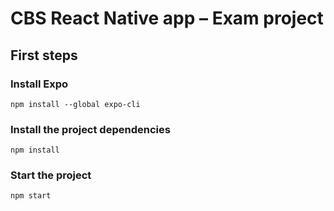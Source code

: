 # CBS React Native app – Exam project

## First steps

### Install Expo

```npm install --global expo-cli```

### Install the project dependencies 

``` npm install ```

### Start the project

``` npm start ```
